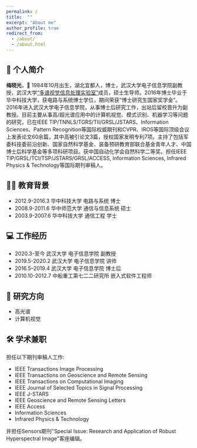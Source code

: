 ```yaml
---
permalink: /
title:  ""
excerpt: "About me"
author_profile: true
redirect_from: 
  - /about/
  - /about.html
---
```


## 📖 个人简介
**梅晓光**，🧑 1984年10月出生，湖北宜都人，博士，武汉大学电子信息学院副教授，武汉大学[“多谱视觉信息处理实验室”](http://mvp.whu.edu.cn)成员，硕士生导师。2016年博士毕业于华中科技大学，获电路与系统博士学位，期间荣获“博士研究生国家奖学金”。2016年进入武汉大学电子信息学院，从事博士后研究工作，出站后留校晋升为副教授。目前主要从事高/超光谱应用中的计算机视觉、模式识别、机器学习等问题的研究，已在IEEE TIP/TNNLS/TGRS/TII/GRSL/JSTARS、Information Sciences、Pattern Recognition等国际权威期刊和CVPR、IROS等国际顶级会议上发表论文60余篇，其中高被引论文3篇，授权国家发明专利7项。主持了包括军委科技委前沿创新、国家自然科学基金、装备预研教育部联合基金青年人才、中国博士后科学基金等多项科研项目。获中国自动化学会自然科学二等奖。担任IEEE TIP/GRSL/TCI/TSP/JSTARS/GRSL/ACCESS, Information Sciences, Infrared Physics & Technology等国际期刊审稿人。

## 👨‍🎓 教育背景
* 2012.9-2016.3 华中科技大学 电路与系统  博士
* 2008.9-2011.6 华中师范大学 通信与信息系统  硕士
* 2003.9-2007.6 华中科技大学 通信工程  学士

## 💻 工作经历
* 2020.3-至今 武汉大学 电子信息学院 副教授
* 2019.5-2020.2 武汉大学 电子信息学院 讲师
* 2016.5–2019.4 武汉大学 电子信息学院  博士后
* 2010.10-2012.7 中船重工第七二二研究所  嵌入式软件工程师

## 🎉 研究方向
* 高光谱
* 计算机视觉

## 🛠️ 学术兼职
担任以下期刊审稿人工作:
* IEEE Transactions Image Processing
* IEEE Transactions on Geoscience and Remote Sensing
* IEEE Transactions on Computational Imaging
* IEEE Journal of Selected Topics in Signal Processing
* IEEE J-STARS
* IEEE Geoscience and Remote Sensing Letters
* IEEE Access
* Information Sciences
* Infrared Physics & Technology

并担任Sensors期刊"Special Issue: Research and Application of Robust Hyperspectral Image"客座编辑。